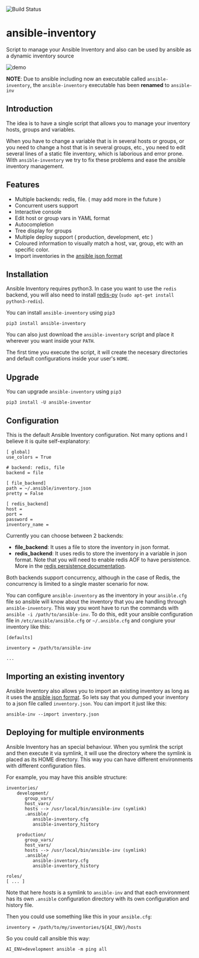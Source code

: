 ![Build Status](https://jenkins.treitos.com/buildStatus/icon?job=ansible-inventory&style=flat-square)

# ansible-inventory
Script to manage your Ansible Inventory and also can be used by ansible as a dynamic inventory source


![demo](http://i.imgur.com/ULCWQgm.gif)

**NOTE**: Due to ansible including now an executable called `ansible-inventory`, the `ansible-inventory` executable has been **renamed** to `ansible-inv`


## Introduction
The idea is to have a single script that allows you to manage your inventory hosts, groups and variables.

When you have to change a variable that is in several hosts or groups, or you need to change a host that is in several groups, etc., you need to edit several lines of a static file inventory, which is laborious and error prone. With `ansible-inventory` we try to fix these problems and ease the ansible inventory management.

## Features

 * Multiple backends: redis, file. ( may add more in the future )
 * Concurrent users support
 * Interactive console
 * Edit host or group vars in YAML format
 * Autocompletion
 * Tree display for groups
 * Multiple deploy support ( production, development, etc )
 * Coloured information to visually match a host, var, group, etc with an specific color.
 * Import inventories in the [ansible json format]( http://docs.ansible.com/ansible/dev_guide/developing_inventory.html )

## Installation
Ansible Inventory requires python3. In case you want to use the `redis` backend, you will also need to install [redis-py]( https://github.com/andymccurdy/redis-py ) (`sudo apt-get install python3-redis`).

You can install `ansible-inventory` using `pip3`

```
pip3 install ansible-inventory
```

You can also just download the `ansible-inventory` script and place it wherever you want inside your `PATH`.

The first time you execute the script, it will create the necesary directories and default configurations inside your user's `HOME`.

## Upgrade

You can upgrade `ansible-inventory` using `pip3`

```
pip3 install -U ansible-inventor
```

## Configuration
This is the default Ansible Inventory configuration. Not many options and I believe it is quite self-explanatory:

```
[ global]
use_colors = True

# backend: redis, file
backend = file

[ file_backend]
path = ~/.ansible/inventory.json
pretty = False

[ redis_backend]
host =
port =
password =
inventory_name =
```

Currently you can choose between 2 backends:

 * **file_backend**: It uses a file to store the inventory in json format.
 * **redis_backend**: It uses redis to store the inventory in a variable in json format. Note that you will need to enable redis AOF to have persistence. More in the [redis persistence documentation]( http://redis.io/topics/persistence ).

Both backends support concurrency, although in the case of Redis, the concurrency is limited to a single master scenario for now.

You can configure `ansible-inventory` as the inventory in your `ansible.cfg` file so ansible will know about the inventory that you are handling through `ansible-inventory`. This way you wont have to run the commands with `ansible -i /path/to/ansible-inv`. To do this, edit your ansible configuration file in `/etc/ansible/ansible.cfg` or `~/.ansible.cfg` and congiure your inventory like this:

```
[defaults]

inventory = /path/to/ansible-inv

...
```

## Importing an existing inventory

Ansible Inventory also allows you to import an existing inventory as long as it uses the [ansible json format](http://docs.ansible.com/ansible/developing_inventory.html).
So lets say that you dumped your inventory to a json file called `inventory.json`. You can import it just like this:

```
ansible-inv --import inventory.json
```

## Deploying for multiple environments

Ansible Inventory has an special behaviour. When you symlink the script and then execute it via symlink, it will use the directory where the symlink is placed as its HOME directory. This way you can have different environments with different configuration files.

For example, you may have this ansible structure:

```
inventories/
    development/
       group_vars/
       host_vars/
       hosts --> /usr/local/bin/ansible-inv (symlink)
       .ansible/
          ansible-inventory.cfg
          ansible-inventory_history

    production/
       group_vars/
       host_vars/
       hosts --> /usr/local/bin/ansible-inv (symlink)
       .ansible/
          ansible-inventory.cfg
          ansible-inventory_history

roles/
[ ... ]
```

Note that here _hosts_ is a symlink to `ansible-inv` and that each environment has its own `.ansible` configuration directory with its own configuration and history file.

Then you could use something like this in your `ansible.cfg`:

```
inventory = /path/to/my/inventories/${AI_ENV}/hosts
```

So you could call ansible this way:

```
AI_ENV=development ansible -m ping all
```
